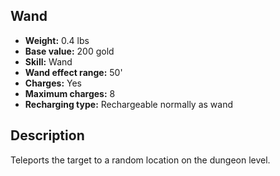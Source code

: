## Wand
- **Weight:** 0.4 lbs
- **Base value:** 200 gold
- **Skill:** Wand
- **Wand effect range:** 50'
- **Charges:** Yes
- **Maximum charges:** 8
- **Recharging type:** Rechargeable normally as wand
## Description
Teleports the target to a random location on the dungeon level.
